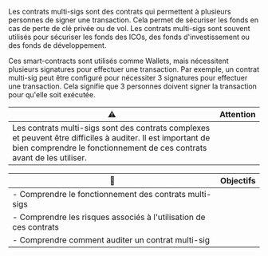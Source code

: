 Les contrats multi-sigs sont des contrats qui permettent à plusieurs personnes de signer une transaction. Cela permet de sécuriser les fonds en cas de perte de clé privée ou de vol. Les contrats multi-sigs sont souvent utilisés pour sécuriser les fonds des ICOs, des fonds d'investissement ou des fonds de développement.

Ces smart-contracts sont utilisés comme Wallets, mais nécessitent plusieurs signatures pour effectuer une transaction. Par exemple, un contrat multi-sig peut être configuré pour nécessiter 3 signatures pour effectuer une transaction. Cela signifie que 3 personnes doivent signer la transaction pour qu'elle soit exécutée.

| :warning: | **Attention** |
| --- | --- |
| Les contrats multi-sigs sont des contrats complexes et peuvent être difficiles à auditer. Il est important de bien comprendre le fonctionnement de ces contrats avant de les utiliser. |

| :dart: | **Objectifs** |
| --- | --- |
| - Comprendre le fonctionnement des contrats multi-sigs |
| - Comprendre les risques associés à l'utilisation de ces contrats |
| - Comprendre comment auditer un contrat multi-sig |
